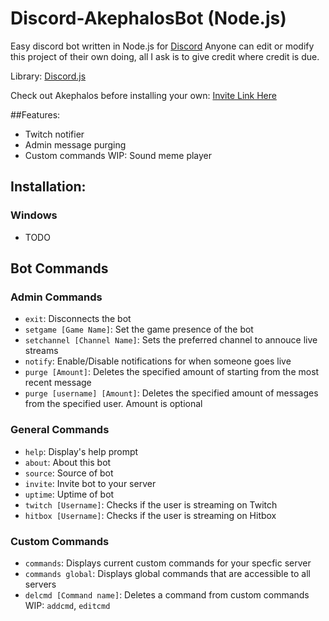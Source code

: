 # Discord-AkephalosBot (Node.js)
Easy discord bot written in Node.js for [Discord](http://www.discord.gg) Anyone can edit or modify this project of their own doing, all I ask is to give credit where credit is due.

Library: [Discord.js](https://discord.js.org)

Check out Akephalos before installing your own: [Invite Link Here](https://discordapp.com/oauth2/authorize?client_id=158451686627737600&permissions=0&scope=bot)

##Features:
 - Twitch notifier
 - Admin message purging
 - Custom commands
 WIP: Sound meme player

## Installation:

### Windows
  - TODO

## Bot Commands
 ### Admin Commands
  - `exit`: Disconnects the bot
  - `setgame [Game Name]`: Set the game presence of the bot
  - `setchannel [Channel Name]`: Sets the preferred channel to annouce live streams
  - `notify`: Enable/Disable notifications for when someone goes live
  - `purge [Amount]`: Deletes the specified amount of starting from the most recent message
  - `purge [username] [Amount]`: Deletes the specified amount of messages from the specified user. Amount is optional

 ### General Commands
  - `help`: Display's help prompt
  - `about`: About this bot
  - `source`: Source of bot
  - `invite`: Invite bot to your server
  - `uptime`: Uptime of bot
  - `twitch [Username]`: Checks if the user is streaming on Twitch
  - `hitbox [Username]`: Checks if the user is streaming on Hitbox

 ### Custom Commands
  - `commands`: Displays current custom commands for your specfic server
  - `commands global`: Displays global commands that are accessible to all servers
  - `delcmd [Command name]`: Deletes a command from custom commands
  WIP: `addcmd`, `editcmd` 